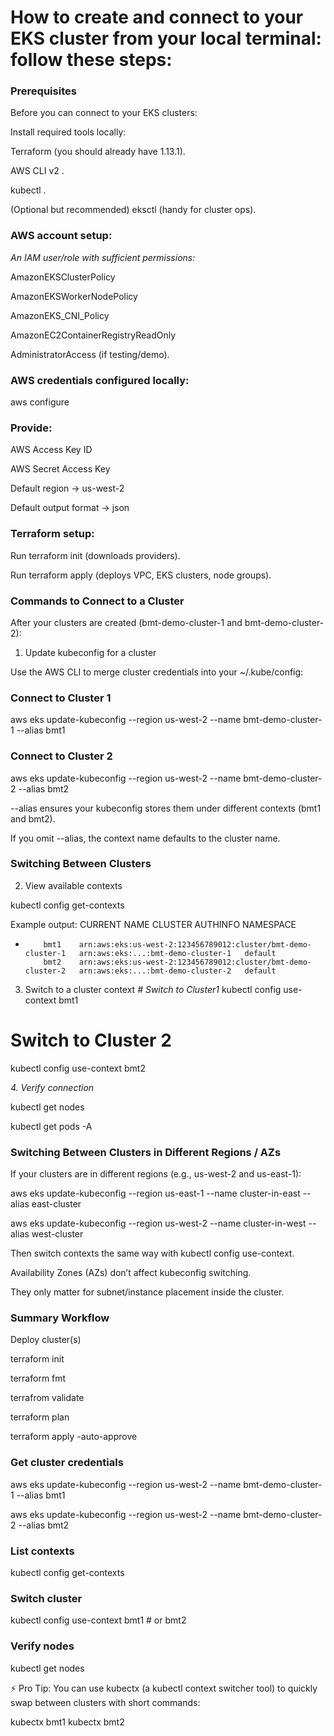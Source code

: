 # How to create and connect to your EKS cluster from your local terminal: follow these steps:

### Prerequisites

Before you can connect to your EKS clusters:

Install required tools locally:

Terraform
 (you should already have 1.13.1).

AWS CLI v2
.

kubectl
.

(Optional but recommended) eksctl
 (handy for cluster ops).

### AWS account setup:

*An IAM user/role with sufficient permissions:*

AmazonEKSClusterPolicy

AmazonEKSWorkerNodePolicy

AmazonEKS_CNI_Policy

AmazonEC2ContainerRegistryReadOnly

AdministratorAccess (if testing/demo).

### AWS credentials configured locally:

aws configure


### Provide:

AWS Access Key ID

AWS Secret Access Key

Default region → us-west-2

Default output format → json

### Terraform setup:

Run terraform init (downloads providers).

Run terraform apply (deploys VPC, EKS clusters, node groups).

### Commands to Connect to a Cluster

After your clusters are created (bmt-demo-cluster-1 and bmt-demo-cluster-2):

1. Update kubeconfig for a cluster

Use the AWS CLI to merge cluster credentials into your ~/.kube/config:

### Connect to Cluster 1
aws eks update-kubeconfig --region us-west-2 --name bmt-demo-cluster-1 --alias bmt1

### Connect to Cluster 2
aws eks update-kubeconfig --region us-west-2 --name bmt-demo-cluster-2 --alias bmt2


--alias ensures your kubeconfig stores them under different contexts (bmt1 and bmt2).

If you omit --alias, the context name defaults to the cluster name.

### Switching Between Clusters
2. View available contexts
   
kubectl config get-contexts

Example output:
CURRENT   NAME    CLUSTER                 AUTHINFO              NAMESPACE
*         bmt1    arn:aws:eks:us-west-2:123456789012:cluster/bmt-demo-cluster-1   arn:aws:eks:...:bmt-demo-cluster-1   default
          bmt2    arn:aws:eks:us-west-2:123456789012:cluster/bmt-demo-cluster-2   arn:aws:eks:...:bmt-demo-cluster-2   default

3. Switch to a cluster context
*# Switch to Cluster1*
kubectl config use-context bmt1

# Switch to Cluster 2
kubectl config use-context bmt2

*4. Verify connection*
   
kubectl get nodes

kubectl get pods -A

### Switching Between Clusters in Different Regions / AZs

If your clusters are in different regions (e.g., us-west-2 and us-east-1):

aws eks update-kubeconfig --region us-east-1 --name cluster-in-east --alias east-cluster

aws eks update-kubeconfig --region us-west-2 --name cluster-in-west --alias west-cluster


Then switch contexts the same way with kubectl config use-context.

Availability Zones (AZs) don’t affect kubeconfig switching.

They only matter for subnet/instance placement inside the cluster.

### Summary Workflow

Deploy cluster(s)

terraform init

terraform fmt

terrafrom validate

terraform plan

terraform apply -auto-approve


### Get cluster credentials

aws eks update-kubeconfig --region us-west-2 --name bmt-demo-cluster-1 --alias bmt1

aws eks update-kubeconfig --region us-west-2 --name bmt-demo-cluster-2 --alias bmt2


### List contexts

kubectl config get-contexts


### Switch cluster

kubectl config use-context bmt1   # or bmt2


### Verify nodes

kubectl get nodes


⚡ Pro Tip: You can use kubectx (a kubectl context switcher tool) to quickly swap between clusters with short commands:

kubectx bmt1
kubectx bmt2

